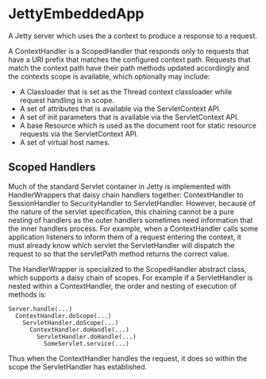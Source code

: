 # JettyEmbeddedApp

A Jetty server which uses the a context to produce a response to a request. 

A ContextHandler is a ScopedHandler that responds only to requests that have a URI prefix that matches the configured context path. Requests that match the context path have their path methods updated accordingly and the contexts scope is available, which optionally may include:

- A Classloader that is set as the Thread context classloader while request handling is in scope.
- A set of attributes that is available via the ServletContext API.
- A set of init parameters that is available via the ServletContext API.
- A base Resource which is used as the document root for static resource requests via the ServletContext API.
- A set of virtual host names.


## Scoped Handlers

Much of the standard Servlet container in Jetty is implemented with HandlerWrappers that daisy chain handlers together: ContextHandler to SessionHandler to SecurityHandler to ServletHandler. However, because of the nature of the servlet specification, this chaining cannot be a pure nesting of handlers as the outer handlers sometimes need information that the inner handlers process. For example, when a ContextHandler calls some application listeners to inform them of a request entering the context, it must already know which servlet the ServletHandler will dispatch the request to so that the servletPath method returns the correct value.

The HandlerWrapper is specialized to the ScopedHandler abstract class, which supports a daisy chain of scopes. For example if a ServletHandler is nested within a ContextHandler, the order and nesting of execution of methods is:

```
Server.handle(...)
  ContextHandler.doScope(...)
    ServletHandler.doScope(...)
      ContextHandler.doHandle(...)
        ServletHandler.doHandle(...)
          SomeServlet.service(...)
```
Thus when the ContextHandler handles the request, it does so within the scope the ServletHandler has established.